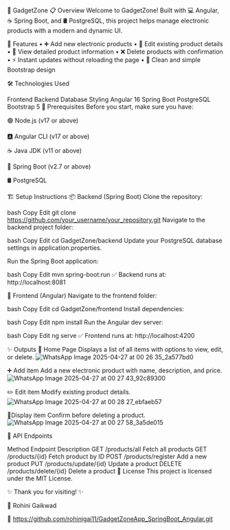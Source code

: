 🎁 GadgetZone
📋 Overview
Welcome to GadgetZone!
Built with 💻 Angular, ☕ Spring Boot, and 🛢️ PostgreSQL, this project helps manage electronic products with a modern and dynamic UI.

🚀 Features
• ➕ Add new electronic products
• 📝 Edit existing product details
• 👀 View detailed product information
• ❌ Delete products with confirmation
• ⚡ Instant updates without reloading the page
• 🎨 Clean and simple Bootstrap design

🛠️ Technologies Used

Frontend	Backend	Database	Styling
Angular 16	Spring Boot	PostgreSQL	Bootstrap 5
🧰 Prerequisites
Before you start, make sure you have:

🟢 Node.js (v17 or above)

🅰️ Angular CLI (v17 or above)

☕ Java JDK (v11 or above)

🌱 Spring Boot (v2.7 or above)

🛢️ PostgreSQL

🏗️ Setup Instructions
📦 Backend (Spring Boot)
Clone the repository:

bash
Copy
Edit
git clone https://github.com/your_username/your_repository.git
Navigate to the backend project folder:

bash
Copy
Edit
cd GadgetZone/backend
Update your PostgreSQL database settings in application.properties.

Run the Spring Boot application:

bash
Copy
Edit
mvn spring-boot:run
✅ Backend runs at: http://localhost:8081

🎯 Frontend (Angular)
Navigate to the frontend folder:

bash
Copy
Edit
cd GadgetZone/frontend
Install dependencies:

bash
Copy
Edit
npm install
Run the Angular dev server:

bash
Copy
Edit
ng serve
✅ Frontend runs at: http://localhost:4200

✨ Outputs
🏡 Home Page
Displays a list of all items with options to view, edit, or delete.
![WhatsApp Image 2025-04-27 at 00 26 35_2a577bd0](https://github.com/user-attachments/assets/4cc1b5a9-b1ba-46a5-b0c2-31d1a836a38b)


➕ Add item
Add a new electronic product with name, description, and price.
![WhatsApp Image 2025-04-27 at 00 27 43_92c89300](https://github.com/user-attachments/assets/0358c90e-ad9b-49f7-a65d-79816cbf4e80)


✏️ Edit item
Modify existing product details.
![WhatsApp Image 2025-04-27 at 00 28 27_ebfaeb57](https://github.com/user-attachments/assets/8d96dad6-3bd8-4b75-b4fe-cab5a5754e9e)


🚀Display item
Confirm before deleting a product.
![WhatsApp Image 2025-04-27 at 00 27 58_3a5de015](https://github.com/user-attachments/assets/7747f2a3-423d-45ba-a664-22cca96ede52)


🔗 API Endpoints

Method	Endpoint	Description
GET	/products/all	Fetch all products
GET	/products/{id}	Fetch product by ID
POST	/products/register	Add a new product
PUT	/products/update/{id}	Update a product
DELETE	/products/delete/{id}	Delete a product
📜 License
This project is licensed under the MIT License.

✨ Thank you for visiting! ✨

👤 Rohini Gaikwad

🔗 https://github.com/rohinigai11/GadgetZoneApp_SpringBoot_Angular.git


